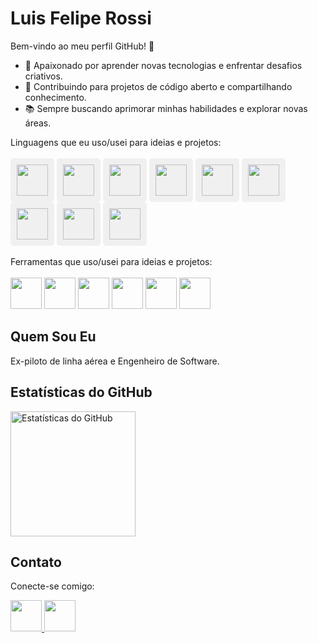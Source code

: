 # Luis Felipe Rossi

Bem-vindo ao meu perfil GitHub! 👋

- 🚀 Apaixonado por aprender novas tecnologias e enfrentar desafios criativos.<br>
- 🌱 Contribuindo para projetos de código aberto e compartilhando conhecimento.<br>
- 📚 Sempre buscando aprimorar minhas habilidades e explorar novas áreas.<br>

Linguagens que eu uso/usei para ideias e projetos:
    <br>
    <br>
        <img src="https://cdn.jsdelivr.net/gh/devicons/devicon/icons/java/java-original-wordmark.svg" height="50px" style="background-color: #f0f0f0; padding: 10px; border-radius: 5px;" /> 
        <img src="https://cdn.jsdelivr.net/gh/devicons/devicon/icons/c/c-original.svg" height="50px" style="background-color: #f0f0f0; padding: 10px; border-radius: 5px;" /> 
        <img src="https://img.icons8.com/nolan/512/c-sharp-logo.png" height="50px" style="background-color: #f0f0f0; padding: 10px; border-radius: 5px;"/>
        <img src="https://cdn.jsdelivr.net/gh/devicons/devicon@latest/icons/python/python-original-wordmark.svg" height="50px" style="background-color: #f0f0f0; padding: 10px; border-radius: 5px;" /> 
        <img src="https://cdn.jsdelivr.net/gh/devicons/devicon/icons/flutter/flutter-original.svg" height="50px" style="background-color: #f0f0f0; padding: 10px; border-radius: 5px;" /> 
        <img src="https://cdn.jsdelivr.net/gh/devicons/devicon/icons/go/go-original-wordmark.svg" height="50px" style="background-color: #f0f0f0; padding: 10px; border-radius: 5px;" /> 
        <img src="https://cdn.jsdelivr.net/gh/devicons/devicon/icons/typescript/typescript-original.svg" height="50px" style="background-color: #f0f0f0; padding: 10px; border-radius: 5px;" /> 
        <img src="https://cdn.jsdelivr.net/gh/devicons/devicon/icons/postgresql/postgresql-original-wordmark.svg" height="50px" style="background-color: #f0f0f0; padding: 10px; border-radius: 5px;" /> 
        <img src="https://img.icons8.com/?size=100&id=AeV543ttZrcT&format=png&color=000000" height="50px" style="background-color: #f0f0f0; padding: 10px; border-radius: 5px;"/>
    <br>
    <br>
Ferramentas que uso/usei para ideias e projetos: 
    <br>
    <br>
        <img src="https://cdn.jsdelivr.net/gh/devicons/devicon/icons/arduino/arduino-original-wordmark.svg" height="50px"/> 
        <img src="https://img.icons8.com/color/480/git.png" height="50px"/>
        <img src="https://cdn.jsdelivr.net/gh/devicons/devicon/icons/react/react-original.svg" height="50px"/> 
        <img src="https://cdn.jsdelivr.net/gh/devicons/devicon/icons/spring/spring-original-wordmark.svg" height="50px"/> 
        <img src="https://cdn.jsdelivr.net/gh/devicons/devicon@latest/icons/ubuntu/ubuntu-original.svg" height="50px"/>
        <img src="https://img.icons8.com/?size=100&id=9ESZMOeUioJS&format=png&color=000000" height="50px"/>
        
    


## Quem Sou Eu

Ex-piloto de linha aérea e Engenheiro de Software. 

## Estatísticas do GitHub
<p>
  <img src="https://github-readme-stats.vercel.app/api?username=lfcr9311&theme=dark&show_icons=true" alt="Estatísticas do GitHub" height=200px>
</p>
  
  
## Contato

Conecte-se comigo:

<a href="https://www.linkedin.com/in/luis-felipe-copetti-rossi-86780541/">
  <img src="https://cdn.jsdelivr.net/gh/devicons/devicon/icons/linkedin/linkedin-original.svg" height="50px" />
</a>
<a href="mailto:lfcr93@gmail.com">
  <img src="https://img.icons8.com/color/96/000000/gmail--v1.png" height="50px" />
</a>
